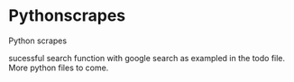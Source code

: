 # Pythonscrapes
Python scrapes


sucessful search function with google search as exampled in the todo file.
More python files to come.
